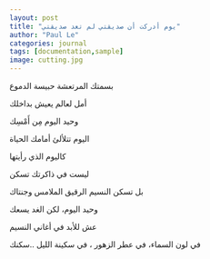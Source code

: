 ```yaml
---
layout: post
title: "يوم أدركت أن صديقتي لم تعد صديقتي"
author: "Paul Le"
categories: journal
tags: [documentation,sample]
image: cutting.jpg
---
```


بسمتك المرتعشة حبيسة الدموع

أمل لعالم يعيش بداخلك

وحيد اليوم مِن أَمْسِك

اليوم تتلألئ أمامك الحياة

كاليوم الذي رأيتها

ليست في ذاكرتك تسكن

بل تسكن النسيم الرقيق الملامس وجنتاك

وحيد اليوم، لكن الغد يسعك

عش للأبد في أغاني النسيم

في لون السماء، في عطر الزهور ، في سكينة الليل ..سكنك